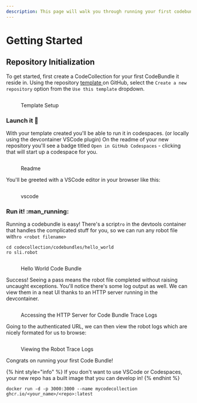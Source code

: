```yaml
---
description: This page will walk you through running your first codebundle via Codespaces
---
```


# Getting Started

## Repository Initialization

To get started, first create a CodeCollection for your first CodeBundle it reside in. Using the repository [template ](https://github.com/runwhen-contrib/codecollection-template)on GitHub, select the `Create a new repository` option from the `Use this template` dropdown.

<figure><img src="../.gitbook/assets/1.png" alt=""><figcaption><p>Template Setup</p></figcaption></figure>

### Launch it :rocket:

With your template created you'll be able to run it in codespaces. (or locally using the devcontainer VSCode plugin) On the readme of your new repository you'll see a badge titled `Open in GitHub Codespaces` - clicking that will start up a codespace for you.

<figure><img src="../.gitbook/assets/2.png" alt=""><figcaption><p>Readme</p></figcaption></figure>

You'll be greeted with a VSCode editor in your browser like this:

<figure><img src="../.gitbook/assets/3.png" alt=""><figcaption><p>vscode</p></figcaption></figure>

### Run it! :man\_running:

Running a codebundle is easy! There's a script`ro` in the devtools container that handles the complicated stuff for you, so we can run any robot file with`ro <robot filename>`

```
cd codecollection/codebundles/hello_world
ro sli.robot
```

<figure><img src="../.gitbook/assets/4.png" alt=""><figcaption><p>Hello World Code Bundle</p></figcaption></figure>

Success! Seeing a pass means the robot file completed without raising uncaught exceptions. You'll notice there's some log output as well. We can view them in a neat UI thanks to an HTTP server running in the devcontainer.

<figure><img src="../.gitbook/assets/5.png" alt=""><figcaption><p>Accessing the HTTP Server for Code Bundle Trace Logs</p></figcaption></figure>

Going to the authenticated URL, we can then view the robot logs which are nicely formated for us to browse:

<figure><img src="../.gitbook/assets/6.png" alt=""><figcaption><p>Viewing the Robot Trace Logs</p></figcaption></figure>

Congrats on running your first Code Bundle!

{% hint style="info" %}
If you don't want to use VSCode or Codespaces, your new repo has a built image that you can develop in!
{% endhint %}

```
docker run -d -p 3000:3000 --name mycodecollection ghcr.io/<your_name>/<repo>:latest
```
